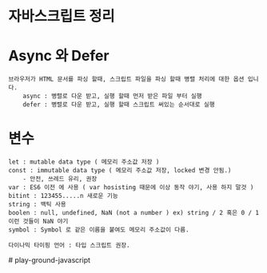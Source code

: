 # 자바스크립트 정리 

# Async 와 Defer
    브라우저가 HTML 문서를 파싱 할때, 스크립트 파일을 파싱 할때 병렬 처리에 대한 옵션 입니다. 
        async : 병렬로 다운 받고, 실행 할때 먼저 받은 파일 부터 실행 
        defer : 병렬로 다운 받고, 실행 할때 스크립트 써있는 순서대로 실행 

# 변수 
    let : mutable data type ( 메모리 주소값 저장 )
    const : immutable data type ( 메모리 주소값 저장, locked 변경 안됨.)
        - 안전, 쓰레드 유리, 권장 
    var : ES6 이전 에 사용 ( var hosisting 때문에 이상 동작 야기, 사용 하지 말것 )
    bitint : 123455.....n 새로운 기능 
    string : 백틱 사용 
    boolen : null, undefined, NaN (not a number ) ex) string / 2 혹은 0 / 1 이런 것들이 NaN 야기  
    symbol : Symbol 로 같은 이름을 붙여도 메모리 주소값이 다름. 

    다이나믹 타이핑 언어 : 타입 스크립트 권장.
    



#   p l a y - g r o u n d - j a v a s c r i p t  
 